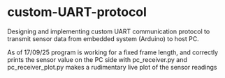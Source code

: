 # custom-UART-protocol
Designing and implementing custom UART communication protocol to transmit sensor data from embedded system (Arduino) to host PC.

As of 17/09/25
 program is working for a fixed frame length, and correctly prints the sensor value on the PC side with pc_receiver.py
 and pc_receiver_plot.py makes a rudimentary live plot of the sensor readings

